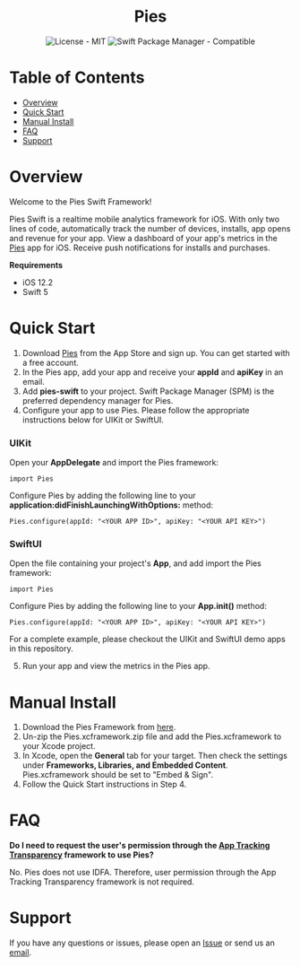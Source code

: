 <h1 align="center">Pies</h1>
<p align="center">
    <img src="https://img.shields.io/badge/license-MIT-lightgrey" alt="License - MIT"/> 
    <img src="https://img.shields.io/badge/Swift%20Package%20Manager-compatible-green" alt="Swift Package Manager - Compatible"/>
</p>

# Table of Contents
- [Overview](#overview)
- [Quick Start](#quick-start)
- [Manual Install](#manual-install)
- [FAQ](#faq)
- [Support](#support)

# Overview
Welcome to the Pies Swift Framework!

Pies Swift is a realtime mobile analytics framework for iOS. With only two lines of code, automatically track the number of devices, installs, app opens and revenue for your app. View a dashboard of your app's metrics in the [Pies](https://apps.apple.com/us/app/pies-mobile-analytics/id1592726335) app for iOS. Receive push notifications for installs and purchases.

**Requirements**
* iOS 12.2
* Swift 5

# Quick Start

1. Download [Pies](https://apps.apple.com/us/app/pies-mobile-analytics/id1592726335) from the App Store and sign up. You can get started with a free account.
2. In the Pies app, add your app and receive your **appId** and **apiKey** in an email.
3. Add **pies-swift** to your project. Swift Package Manager (SPM) is the preferred dependency manager for Pies.
4. Configure your app to use Pies. Please follow the appropriate instructions below for UIKit or SwiftUI.

### UIKit

Open your **AppDelegate** and import the Pies framework:
```
import Pies
```

Configure Pies by adding the following line to your **application:didFinishLaunchingWithOptions:** method:
```
Pies.configure(appId: "<YOUR APP ID>", apiKey: "<YOUR API KEY>")
```

### SwiftUI
Open the file containing your project's **App**, and add import the Pies framework:
```
import Pies
```

Configure Pies by adding the following line to your **App.init()** method:
```
Pies.configure(appId: "<YOUR APP ID>", apiKey: "<YOUR API KEY>")
```

For a complete example, please checkout the UIKit and SwiftUI demo apps in this repository.

5. Run your app and view the metrics in the Pies app.

# Manual Install

1. Download the Pies Framework from [here](https://firebasestorage.googleapis.com/v0/b/pies-d01b8.appspot.com/o/Pies.xcframework.zip?alt=media&token=5a19ca9f-c27a-4304-8306-937805f588b0).
2. Un-zip the Pies.xcframework.zip file and add the Pies.xcframework to your Xcode project.
3. In Xcode, open the **General** tab for your target. Then check the settings under **Frameworks, Libraries, and Embedded Content**. Pies.xcframework should be set to "Embed & Sign".
4. Follow the Quick Start instructions in Step 4.

# FAQ
**Do I need to request the user's permission through the [App Tracking Transparency](https://developer.apple.com/documentation/apptrackingtransparency) framework to use Pies?**

No. Pies does not use IDFA. Therefore, user permission through the App Tracking Transparency framework is not required.

# Support
If you have any questions or issues, please open an [Issue](https://github.com/appsmadefresh/pies-swift/issues) or send us an [email](support@appsmadefresh.com).